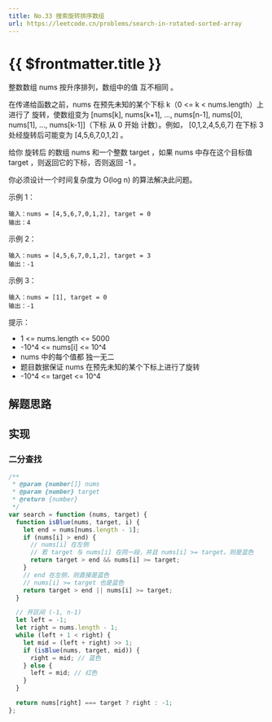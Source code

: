 ```yaml
---
title: No.33 搜索旋转排序数组
url: https://leetcode.cn/problems/search-in-rotated-sorted-array
---
```


# <a class='!no-underline' :href="$frontmatter.url" target="_blank">{{ $frontmatter.title }}</a>

整数数组 nums 按升序排列，数组中的值 互不相同 。

在传递给函数之前，nums 在预先未知的某个下标 k（0 <= k < nums.length）上进行了 旋转，使数组变为 \[nums\[k\], nums\[k+1\], ..., nums\[n-1\], nums\[0\], nums\[1\], ..., nums\[k-1\]\]（下标 从 0 开始 计数）。例如， \[0,1,2,4,5,6,7\] 在下标 3 处经旋转后可能变为 \[4,5,6,7,0,1,2\] 。

给你 旋转后 的数组 nums 和一个整数 target ，如果 nums 中存在这个目标值 target ，则返回它的下标，否则返回 -1 。

你必须设计一个时间复杂度为 O(log n) 的算法解决此问题。

示例 1：

```text
输入：nums = [4,5,6,7,0,1,2], target = 0
输出：4
```

示例 2：

```text
输入：nums = [4,5,6,7,0,1,2], target = 3
输出：-1
```

示例 3：

```text
输入：nums = [1], target = 0
输出：-1
```

提示：

- 1 <= nums.length <= 5000
- -10^4 <= nums\[i\] <= 10^4
- nums 中的每个值都 独一无二
- 题目数据保证 nums 在预先未知的某个下标上进行了旋转
- -10^4 <= target <= 10^4

## 解题思路

## 实现

### 二分查找

```js
/**
 * @param {number[]} nums
 * @param {number} target
 * @return {number}
 */
var search = function (nums, target) {
  function isBlue(nums, target, i) {
    let end = nums[nums.length - 1];
    if (nums[i] > end) {
      // nums[i] 在左侧
      // 若 target 与 nums[i] 在同一段，并且 nums[i] >= target。则是蓝色
      return target > end && nums[i] >= target;
    }
    // end 在左侧，则直接是蓝色
    // nums[i] >= target 也是蓝色
    return target > end || nums[i] >= target;
  }

  // 开区间 (-1, n-1)
  let left = -1;
  let right = nums.length - 1;
  while (left + 1 < right) {
    let mid = (left + right) >> 1;
    if (isBlue(nums, target, mid)) {
      right = mid; // 蓝色
    } else {
      left = mid; // 红色
    }
  }

  return nums[right] === target ? right : -1;
};
```
